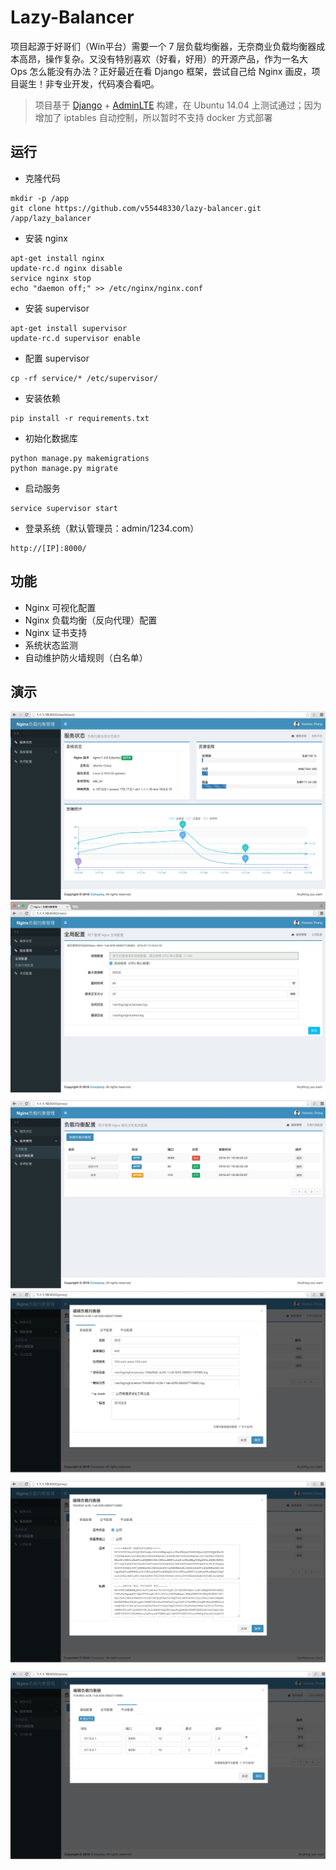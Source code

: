 # Lazy-Balancer


项目起源于好哥们（Win平台）需要一个 7 层负载均衡器，无奈商业负载均衡器成本高昂，操作复杂。又没有特别喜欢（好看，好用）的开源产品，作为一名大 Ops 怎么能没有办法？正好最近在看 Django 框架，尝试自己给 Nginx 画皮，项目诞生！非专业开发，代码凑合看吧。
> 项目基于 [Django](https://www.djangoproject.com/) + [AdminLTE](https://www.almsaeedstudio.com/) 构建，在 Ubuntu 14.04 上测试通过；因为增加了 iptables 自动控制，所以暂时不支持 docker 方式部署

## 运行
* 克隆代码
```
mkdir -p /app  
git clone https://github.com/v55448330/lazy-balancer.git /app/lazy_balancer  
```
* 安装 nginx
```
apt-get install nginx  
update-rc.d nginx disable  
service nginx stop  
echo "daemon off;" >> /etc/nginx/nginx.conf  
```
* 安装 supervisor
```
apt-get install supervisor  
update-rc.d supervisor enable  
```
* 配置 supervisor
```
cp -rf service/* /etc/supervisor/
```
* 安装依赖
```
pip install -r requirements.txt  
```
* 初始化数据库
```
python manage.py makemigrations  
python manage.py migrate  
```
* 启动服务
```
service supervisor start  
```
* 登录系统（默认管理员：admin/1234.com）
```
http://[IP]:8000/  
```

## 功能
* Nginx 可视化配置
* Nginx 负载均衡（反向代理）配置
* Nginx 证书支持
* 系统状态监测
* 自动维护防火墙规则（白名单）

## 演示
![image](readme_img/1.jpg)
![image](readme_img/2.jpg)
![image](readme_img/3.jpg)
![image](readme_img/4.jpg)
![image](readme_img/5.jpg)
![image](readme_img/6.jpg)

